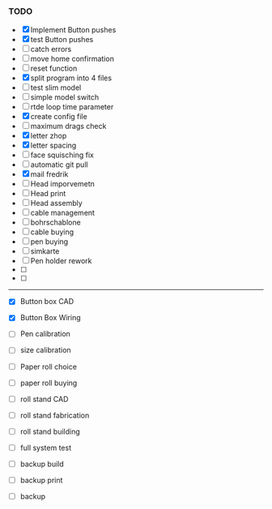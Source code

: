 ### TODO

- [x] Implement Button pushes
- [x] test Button pushes 
- [ ] catch errors
- [ ] move home confirmation
- [ ] reset function 
- [x] split program into 4 files
- [ ] test slim model 
- [ ] simple model switch
- [ ] rtde loop time parameter 
- [x] create config file  
- [ ] maximum drags check
- [x] letter zhop
- [x] letter spacing 
- [ ] face squisching fix 
- [ ] automatic git pull 
- [x] mail fredrik 
- [ ] Head imporvemetn
- [ ] Head print 
- [ ] Head assembly 
- [ ] cable management 
- [ ] bohrschablone 
- [ ] cable buying 
- [ ] pen buying 
- [ ] simkarte 
- [ ] Pen holder rework
- [ ] 
- [ ] 
 



_________


- [x] Button box CAD
- [x] Button Box Wiring 
- [ ] Pen calibration 
- [ ] size calibration 
- [ ] Paper roll choice 
- [ ] paper roll buying 
- [ ] roll stand CAD
- [ ] roll stand fabrication 
- [ ] roll stand building 
- [ ] full system test


- [ ] backup build 
- [ ] backup print 
- [ ] backup 
